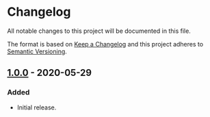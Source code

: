 # Changelog

All notable changes to this project will be documented in this file.

The format is based on [Keep a Changelog](http://keepachangelog.com/)
and this project adheres to [Semantic Versioning](http://semver.org/).

## [1.0.0] - 2020-05-29

### Added

- Initial release.

[1.0.0]: https://github.com/kuyoto/scrypt/releases/tag/v1.0.0
